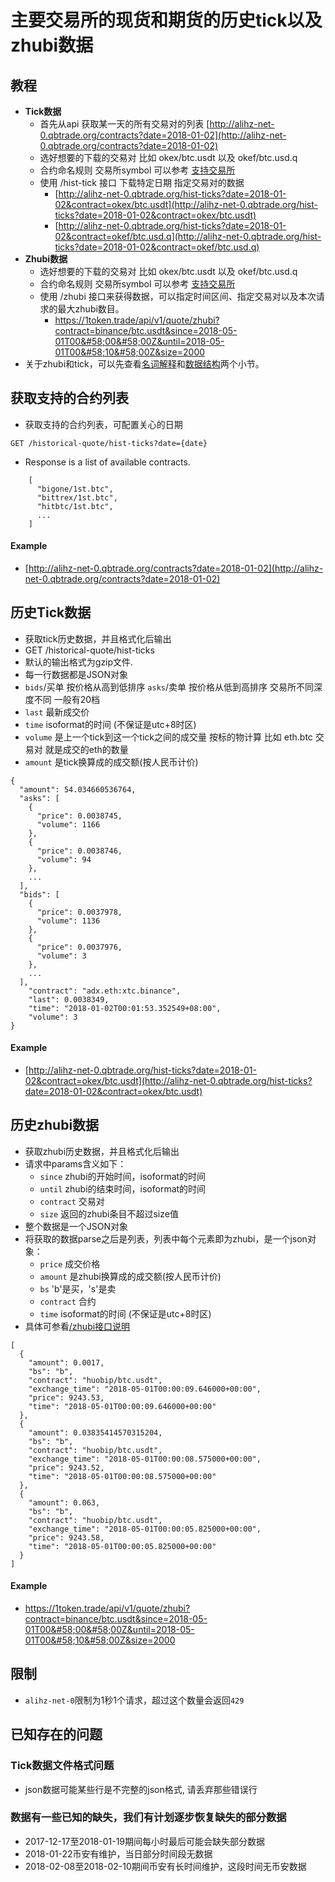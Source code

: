
# 主要交易所的现货和期货的历史tick以及zhubi数据

## 教程
* __Tick数据__
  * 首先从api 获取某一天的所有交易对的列表 [http://alihz-net-0.qbtrade.org/contracts?date=2018-01-02](http://alihz-net-0.qbtrade.org/contracts?date=2018-01-02)
  * 选好想要的下载的交易对 比如 okex/btc.usdt 以及 okef/btc.usd.q
  * 合约命名规则 交易所symbol 可以参考 [支持交易所](exchange-overview)
  * 使用 /hist-tick 接口 下载特定日期 指定交易对的数据
    * [http://alihz-net-0.qbtrade.org/hist-ticks?date=2018-01-02&contract=okex/btc.usdt](http://alihz-net-0.qbtrade.org/hist-ticks?date=2018-01-02&contract=okex/btc.usdt)
    * [http://alihz-net-0.qbtrade.org/hist-ticks?date=2018-01-02&contract=okef/btc.usd.q](http://alihz-net-0.qbtrade.org/hist-ticks?date=2018-01-02&contract=okef/btc.usd.q)
* **Zhubi数据**
  * 选好想要的下载的交易对 比如 okex/btc.usdt 以及 okef/btc.usd.q
  * 合约命名规则 交易所symbol 可以参考 [支持交易所](exchange-overview)
  * 使用 /zhubi 接口来获得数据，可以指定时间区间、指定交易对以及本次请求的最大zhubi数目。
    * https://1token.trade/api/v1/quote/zhubi?contract=binance/btc.usdt&since=2018-05-01T00&#58;00&#58;00Z&until=2018-05-01T00&#58;10&#58;00Z&size=2000
* 关于zhubi和tick，可以先查看[名词解释](/instruction/word-explanation)和[数据结构](/instruction/data-structure)两个小节。


## 获取支持的合约列表
* 获取支持的合约列表，可配置关心的日期

```
GET /historical-quote/hist-ticks?date={date}
```
* Response is a list of available contracts.

```
    [
      "bigone/1st.btc",
      "bittrex/1st.btc",
      "hitbtc/1st.btc",
      ...
    ]
```
#### Example
* [http://alihz-net-0.qbtrade.org/contracts?date=2018-01-02](http://alihz-net-0.qbtrade.org/contracts?date=2018-01-02)


## 历史Tick数据

* 获取tick历史数据，并且格式化后输出
* GET /historical-quote/hist-ticks
* 默认的输出格式为gzip文件.
* 每一行数据都是JSON对象
* `bids`/买单 按价格从高到低排序 `asks`/卖单 按价格从低到高排序 交易所不同深度不同 一般有20档
* `last` 最新成交价
* `time` isoformat的时间 (不保证是utc+8时区)
* `volume` 是上一个tick到这一个tick之间的成交量 按标的物计算 比如 eth.btc 交易对 就是成交的eth的数量
* `amount` 是tick换算成的成交额(按人民币计价)

```
{
  "amount": 54.034660536764,
  "asks": [
    {
      "price": 0.0038745,
      "volume": 1166
    },
    {
      "price": 0.0038746,
      "volume": 94
    },
    ...
  ],
  "bids": [
    {
      "price": 0.0037978,
      "volume": 1136
    },
    {
      "price": 0.0037976,
      "volume": 3
    },
    ...
  ],
    "contract": "adx.eth:xtc.binance",
    "last": 0.0038349,
    "time": "2018-01-02T00:01:53.352549+08:00",
    "volume": 3
}
```

####  Example

*  [http://alihz-net-0.qbtrade.org/hist-ticks?date=2018-01-02&contract=okex/btc.usdt](http://alihz-net-0.qbtrade.org/hist-ticks?date=2018-01-02&contract=okex/btc.usdt)

## 历史zhubi数据

* 获取zhubi历史数据，并且格式化后输出
* 请求中params含义如下：
  * `since` zhubi的开始时间，isoformat的时间
  * `until` zhubi的结束时间，isoformat的时间
  * `contract` 交易对
  * `size` 返回的zhubi条目不超过size值
* 整个数据是一个JSON对象
* 将获取的数据parse之后是列表，列表中每个元素即为zhubi，是一个json对象：
  * `price` 成交价格
  * `amount` 是zhubi换算成的成交额(按人民币计价)
  * `bs` 'b'是买，'s'是卖
  * `contract` 合约
  * `time` isoformat的时间 (不保证是utc+8时区)
* 具体可参看[/zhubi接口说明](https://1token.trade/swagger?url=/swagger/quote.yml#/Quote/get_zhubi)


```
[
  {
    "amount": 0.0017,
    "bs": "b",
    "contract": "huobip/btc.usdt",
    "exchange_time": "2018-05-01T00:00:09.646000+00:00",
    "price": 9243.53,
    "time": "2018-05-01T00:00:09.646000+00:00"
  },
  {
    "amount": 0.03835414570315204,
    "bs": "b",
    "contract": "huobip/btc.usdt",
    "exchange_time": "2018-05-01T00:00:08.575000+00:00",
    "price": 9243.52,
    "time": "2018-05-01T00:00:08.575000+00:00"
  },
  {
    "amount": 0.063,
    "bs": "b",
    "contract": "huobip/btc.usdt",
    "exchange_time": "2018-05-01T00:00:05.825000+00:00",
    "price": 9243.58,
    "time": "2018-05-01T00:00:05.825000+00:00"
  }
]
```

#### Example

* <https://1token.trade/api/v1/quote/zhubi?contract=binance/btc.usdt&since=2018-05-01T00&#58;00&#58;00Z&until=2018-05-01T00&#58;10&#58;00Z&size=2000>

## 限制

* `alihz-net-0`限制为1秒1个请求，超过这个数量会返回`429`

## 已知存在的问题

### Tick数据文件格式问题

* json数据可能某些行是不完整的json格式, 请丢弃那些错误行

### 数据有一些已知的缺失，我们有计划逐步恢复缺失的部分数据

* 2017-12-17至2018-01-19期间每小时最后可能会缺失部分数据
* 2018-01-22币安有维护，当日部分时间段无数据
* 2018-02-08至2018-02-10期间币安有长时间维护，这段时间无币安数据
